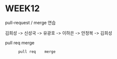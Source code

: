 # WEEK12

pull-request / merge 연습

김희성 -> 신성국  -> 유광호  -> 이하은 -> 안정복 -> 김희성

pull req  merge

          pull req    merge
